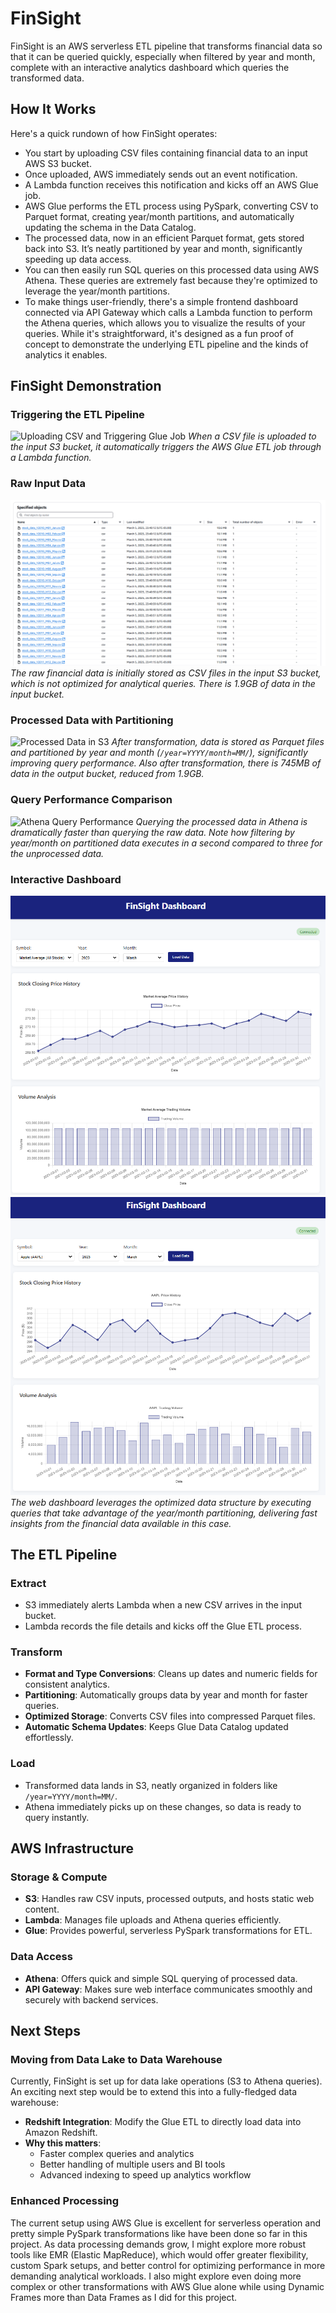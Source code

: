 # FinSight

FinSight is an AWS serverless ETL pipeline that transforms financial data so that it can be queried quickly, especially when filtered by year and month, complete with an interactive analytics dashboard which queries the transformed data.

## How It Works

Here's a quick rundown of how FinSight operates:

- You start by uploading CSV files containing financial data to an input AWS S3 bucket.
- Once uploaded, AWS immediately sends out an event notification.
- A Lambda function receives this notification and kicks off an AWS Glue job.
- AWS Glue performs the ETL process using PySpark, converting CSV to Parquet format, creating year/month partitions, and automatically updating the schema in the Data Catalog.
- The processed data, now in an efficient Parquet format, gets stored back into S3. It’s neatly partitioned by year and month, significantly speeding up data access.
- You can then easily run SQL queries on this processed data using AWS Athena. These queries are extremely fast because they're optimized to leverage the year/month partitions.
- To make things user-friendly, there's a simple frontend dashboard connected via API Gateway which calls a Lambda function to perform the Athena queries, which allows you to visualize the results of your queries. While it's straightforward, it's designed as a fun proof of concept to demonstrate the underlying ETL pipeline and the kinds of analytics it enables.

## FinSight Demonstration

### Triggering the ETL Pipeline

![Uploading CSV and Triggering Glue Job](./assets/glue-job-trigger.gif)
_When a CSV file is uploaded to the input S3 bucket, it automatically triggers the AWS Glue ETL job through a Lambda function._

### Raw Input Data

![Raw Input Data in S3](./assets/raw-input-data.png)
_The raw financial data is initially stored as CSV files in the input S3 bucket, which is not optimized for analytical queries. There is 1.9GB of data in the input bucket._

### Processed Data with Partitioning

![Processed Data in S3](./assets/processed-data.png)
_After transformation, data is stored as Parquet files and partitioned by year and month (`/year=YYYY/month=MM/`), significantly improving query performance. Also after transformation, there is 745MB of data in the output bucket, reduced from 1.9GB._

### Query Performance Comparison

![Athena Query Performance](./assets/query-performance.png)
_Querying the processed data in Athena is dramatically faster than querying the raw data. Note how filtering by year/month on partitioned data executes in a second compared to three for the unprocessed data._

### Interactive Dashboard

![Web Dashboard All](./assets/web-dashboard-one.png)
![Web Dashboard Apple](./assets/web-dashboard-two.png)
_The web dashboard leverages the optimized data structure by executing queries that take advantage of the year/month partitioning, delivering fast insights from the financial data available in this case._

## The ETL Pipeline

### Extract

- S3 immediately alerts Lambda when a new CSV arrives in the input bucket.
- Lambda records the file details and kicks off the Glue ETL process.

### Transform

- **Format and Type Conversions**: Cleans up dates and numeric fields for consistent analytics.
- **Partitioning**: Automatically groups data by year and month for faster queries.
- **Optimized Storage**: Converts CSV files into compressed Parquet files.
- **Automatic Schema Updates**: Keeps Glue Data Catalog updated effortlessly.

### Load

- Transformed data lands in S3, neatly organized in folders like `/year=YYYY/month=MM/`.
- Athena immediately picks up on these changes, so data is ready to query instantly.

## AWS Infrastructure

### Storage & Compute

- **S3**: Handles raw CSV inputs, processed outputs, and hosts static web content.
- **Lambda**: Manages file uploads and Athena queries efficiently.
- **Glue**: Provides powerful, serverless PySpark transformations for ETL.

### Data Access

- **Athena**: Offers quick and simple SQL querying of processed data.
- **API Gateway**: Makes sure web interface communicates smoothly and securely with backend services.

## Next Steps

### Moving from Data Lake to Data Warehouse

Currently, FinSight is set up for data lake operations (S3 to Athena queries). An exciting next step would be to extend this into a fully-fledged data warehouse:

- **Redshift Integration**: Modify the Glue ETL to directly load data into Amazon Redshift.
- **Why this matters**:
  - Faster complex queries and analytics
  - Better handling of multiple users and BI tools
  - Advanced indexing to speed up analytics workflow

### Enhanced Processing

The current setup using AWS Glue is excellent for serverless operation and pretty simple PySpark transformations like have been done so far in this project. As data processing demands grow, I might explore more robust tools like EMR (Elastic MapReduce), which would offer greater flexibility, custom Spark setups, and better control for optimizing performance in more demanding analytical workloads. I also might explore even doing more complex or other transformations with AWS Glue alone while using Dynamic Frames more than Data Frames as I did for this project.
